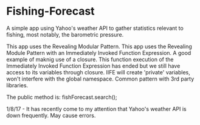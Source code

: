 # Fishing-Forecast

A simple app using Yahoo's weather API to gather statistics relevant to fishing, most notably, the barometric pressure.

This app uses the Revealing Modular Pattern.
This app uses the Revealing Module Pattern with an Immediately Invoked Function Expression.
A good example of maknig use of a closure.
This function execution of the Immediately Invoked Function Expression has ended but we still have access to its variables through closure.
IIFE will create 'private' variables, won't interfere with the global namespace.
Common pattern with 3rd party libraries. 

The public method is: fishForecast.search();

1/8/17 - It has recently come to my attention that Yahoo's weather API is down frequently. May cause errors. 
